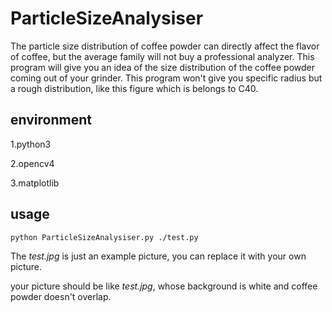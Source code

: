 # ParticleSizeAnalysiser


The particle size distribution of coffee powder can directly affect the flavor of coffee, but the average family will not buy a professional analyzer. This program will give you an idea of the size distribution of the coffee powder coming out of your grinder. This program won't give you specific radius but a rough distribution, like this figure which is belongs to C40.

## environment
1.python3

2.opencv4

3.matplotlib

## usage
```
python ParticleSizeAnalysiser.py ./test.py
```
The *test.jpg* is just an example picture, you can replace it with your own picture.

your picture should be like *test.jpg*, whose background is white and coffee powder doesn't overlap.
